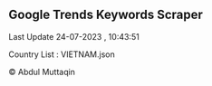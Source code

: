 

## Google Trends Keywords Scraper 
 
Last Update 24-07-2023 , 10:43:51

Country List :
VIETNAM.json



© Abdul Muttaqin 
